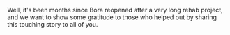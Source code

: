 Well, it's been months since Bora reopened after a very long rehab project, and we want to show some gratitude to those who helped out by sharing this touching story to all of you.

<!--(A little side note: If a text is in Purple, then it's written by Zeanne, while if a text is in Orange, then it's obviously written by Zene. :) )-->